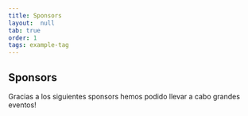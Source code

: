 ```yaml
---
title: Sponsors
layout:  null
tab: true
order: 1
tags: example-tag
---
```


## Sponsors

Gracias a los siguientes sponsors hemos podido llevar a cabo grandes eventos!
